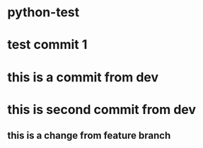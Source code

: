 # python-test

# test commit 1
# this is a commit from dev
# this is second commit from dev

## this is a change from feature branch
